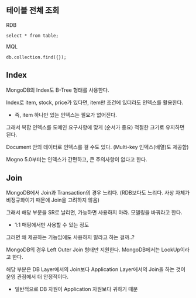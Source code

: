 ## 테이블 전체 조회

RDB

`select * from table;`

MQL

`db.collection.find({});`

## Index

MongoDB의 Index도 B-Tree 형태를 사용한다.

Index로 item, stock, price가 있다면, item만 조건에 있더라도 인덱스를 활용한다.
- 즉, item 하나만 있는 인덱스는 필요가 없어진다. 

그래서 복합 인덱스를 도메인 요구사항에 맞게 (순서가 중요) 적절한 크기로 유지하면 된다.

Document 안의 데이터로 인덱스를 걸 수도 있다. (Multi-key 인덱스(배열)도 제공함)

Mogno 5.0부터는 인덱스가 간편하고, 큰 주의사항이 없다고 한다.

## Join

MongoDB에서 Join과 Transaction의 경우 느리다. (RDB보다도 느리다. 사상 자체가 비정규화이기 때문에 Join을 고려하지 않음)

그래서 해당 부분을 SR로 날리면, 가능하면 사용하지 마라. 모델링을 바꿔라고 한다.
- 1:1 매핑에서만 사용할 수 있는 정도

그러면 왜 제공하는 기능임에도 사용하지 말라고 하는 걸까..?

MongoDB의 경우 Left Outer Join 형태만 지원한다. MongoDB에서는 LookUp이라고 한다.

해당 부분은 DB Layer에서의 Join보다 Application Layer에서의 Join을 하는 것이 운영 관점에서 더 안정적이다.
- 일반적으로 DB 자원이 Application 자원보다 귀하기 때문 



